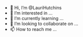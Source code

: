 - 👋 Hi, I’m @LauriHutchins
- 👀 I’m interested in ...
- 🌱 I’m currently learning ...
- 💞️ I’m looking to collaborate on ...
- 📫 How to reach me ...

<!---
LauriHutchins/LauriHutchins is a ✨ special ✨ repository because its `README.md` (this file) appears on your GitHub profile.
You can click the Preview link to take a look at your changes.
--->
